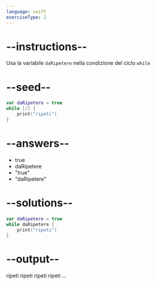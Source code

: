 ```yaml
---
language: swift
exerciseType: 2
---
```


# --instructions--

Usa la variabile `daRipetere` nella condizione del ciclo `while`

# --seed--

```swift
var daRipetere = true
while [/] {
    print("ripeti")
}
```

# --answers--

- true
- daRipetere
- "true"
- "daRipetere"

# --solutions--

```swift
var daRipetere = true
while daRipetere {
    print("ripeti")
}
```

# --output--

ripeti
ripeti
ripeti
ripeti
...
